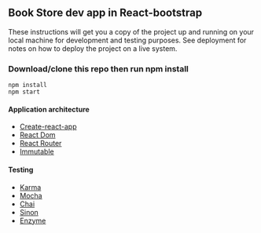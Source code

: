 ## Book Store dev app in React-bootstrap

These instructions will get you a copy of the project up and running on your local machine for development and testing purposes. See deployment for notes on how to deploy the project on a live system.

### Download/clone this repo then run npm install

```
npm install
npm start
```

#### Application architecture
- [Create-react-app](https://github.com/facebook/create-react-app.git)
- [React Dom](https://github.com/reactjs/react-dom)
- [React Router](https://github.com/reactjs/react-router-redux)
- [Immutable](https://github.com/facebook/immutable-js/)


#### Testing
- [Karma](https://github.com/karma-runner/karma)
- [Mocha](https://github.com/mochajs/mocha)
- [Chai](https://github.com/chaijs/chai)
- [Sinon](https://github.com/sinonjs/sinon)
- [Enzyme](https://github.com/airbnb/enzyme)
